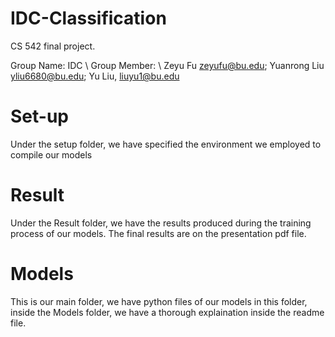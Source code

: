 # IDC-Classification
CS 542 final project.

Group Name: IDC \\
Group Member:  \\
Zeyu Fu zeyufu@bu.edu; Yuanrong Liu yliu6680@bu.edu; Yu Liu, liuyu1@bu.edu

# Set-up
Under the setup folder, we have specified the environment we employed to compile our models

# Result
Under the Result folder, we have the results produced during the training process of our models. The final results are on the presentation pdf file.

# Models
This is our main folder, we have python files of our models in this folder, inside the Models folder, we have a thorough explaination inside the readme file.
